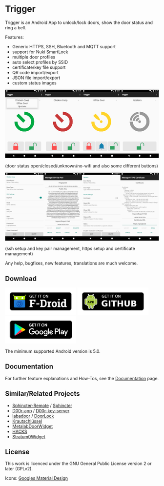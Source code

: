 Trigger
=======

Trigger is an Android App to unlock/lock doors, show the door status and ring a bell.

Features:
 - Generic HTTPS, SSH, Bluetooth and MQTT support
 - support for Nuki SmartLock
 - multiple door profiles
 - auto select profiles by SSID
 - certificate/key file support
 - QR code import/export
 - JSON file import/export
 - custom status images

![image](docs/screenshot_states.png)

(door status open/closed/unknown/no-wifi and also some different buttons)

![image](docs/screenshot_settings.png)

(ssh setup and key pair management, https setup and certificate management)

Any help, bugfixes, new features, translations are much welcome.

## Download

[<img src="docs/fdroid.png" alt="Get it on F-Droid" height="90">](https://f-droid.org/packages/com.example.trigger/)
[<img src="docs/apk.png" alt="Get it on GitHub" height="90">](https://github.com/mwarning/trigger/releases)
[<img src="docs/gplay.png" alt="Get it on Google Play" height="90">](https://play.google.com/store/apps/details?id=app.trigger)

The minimum supported Android version is 5.0.

## Documentation

For further feature explanations and How-Tos, see the [Documentation](docs/documentation.md) page.

## Similar/Related Projects

* [Sphincter-Remote](https://github.com/openlab-aux/Sphincter-Remote) / [Sphincter](https://github.com/openlab-aux/sphincter)
* [D00r-app](https://github.com/h42i/d00r-app) / [D00r-key-server](https://github.com/h42i/d00r-key-server)
* [labadoor](https://github.com/ToLABaki/labadoor) / [DoorLock](https://wiki.tolabaki.gr/w/DoorLock_v3)
* [Krautschlüssel](https://gitlab.com/fiveop/krautschluessel)
* [MetalabDoorWidget](https://github.com/zoff99/MetalabDoorWidget)
* [HACKS](https://github.com/ktt-ol/hacs)
* [Stratum0Widget](https://github.com/Valodim/Stratum0Widget)

## License

This work is licenced under the GNU General Public License version 2 or later (GPLv2).

Icons: [Googles Material Design](https://material.io/tools/icons/)
